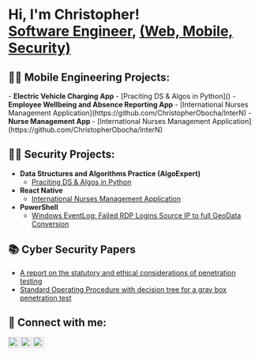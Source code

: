 <h1>Hi, I'm Christopher! <br/><a href="https://github.com/ChristopherObocha">Software Engineer</a>, <a href="https://www.linkedin.com/in/christopher-f-c-obocha-368411156/">(Web, Mobile, Security)</a></h1>


<h2>👨‍💻 Mobile Engineering Projects:</h2>
- <b>Electric Vehicle Charging App</b>
  - [Praciting DS & Algos in Python]()
- <b>Employee Wellbeing and Absence Reporting App</b>
  - [International Nurses Management Application](https://github.com/ChristopherObocha/InterN)
- <b>Nurse Management App</b>
  - [International Nurses Management Application](https://github.com/ChristopherObocha/InterN)

  
<h2>👨‍💻 Security Projects:</h2>

- <b>Data Structures and Algorithms Practice (AlgoExpert)</b>
  - [Praciting DS & Algos in Python]()
- <b>React Native</b>
  - [International Nurses Management Application](https://github.com/ChristopherObocha/InterN)
- <b>PowerShell</b>
  - [Windows EventLog: Failed RDP Logins Source IP to full GeoData Conversion]()

<h2>📚 Cyber Security Papers</h2>

- [A report on the statutory and ethical considerations of penetration testing](https://drive.google.com/file/d/14y4NKF-FL-Yh98zJm1bjvrFoKUy59zrA/view?usp=sharing)
- [Standard Operating Procedure with decision tree for a gray box penetration test](https://drive.google.com/file/d/1NPCoKBimSAxSD8RAPE1CI3AgOMMJk1dl/view?usp=sharing)

<h2> 🤳 Connect with me:</h2>

[<img align="left" alt="ChrisObocha | Twitter" width="22px" src="https://cdn.jsdelivr.net/npm/simple-icons@v3/icons/twitter.svg" />][twitter]
[<img align="left" alt="ChrisObocha | LinkedIn" width="22px" src="https://cdn.jsdelivr.net/npm/simple-icons@v3/icons/linkedin.svg" />][linkedin]
[<img align="left" alt="ChrisObocha | Instagram" width="22px" src="https://cdn.jsdelivr.net/npm/simple-icons@v3/icons/instagram.svg" />][instagram]

[twitter]: https://twitter.com/ChrisObocha
[instagram]: https://www.instagram.com/chrisobocha/
[linkedin]: https://www.linkedin.com/in/christopher-f-c-obocha-368411156/

<!--
**joshmadakor1/joshmadakor1** is a ✨ _special_ ✨ repository because its `README.md` (this file) appears on your GitHub profile.

Here are some ideas to get you started:

- 🔭 I’m currently working on ...
- 🌱 I’m currently learning ...
- 👯 I’m looking to collaborate on ...
- 🤔 I’m looking for help with ...
- 💬 Ask me about ...
- 📫 How to reach me: ...
- 😄 Pronouns: ...
- ⚡ Fun fact: ...
-->
